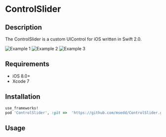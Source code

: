 # ControlSlider


## Description
The ControlSlider is a custom UIControl for iOS written in Swift 2.0.


![Example 1](https://raw.githubusercontent.com/msedd/ControlSlider/master/screens/screen0_s_.png)
![Example 2](https://raw.githubusercontent.com/msedd/ControlSlider/master/screens/screen1_s_.png)
![Example 3](https://raw.githubusercontent.com/msedd/ControlSlider/master/screens/screen2_s_.png)

## Requirements
- iOS 8.0+
- Xcode 7

## Installation


```ruby
use_frameworks!
pod 'ControlSlider', :git =>  'https://github.com/msedd/ControlSlider.git'
```


## Usage

